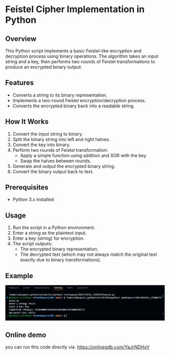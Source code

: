 # Feistel Cipher Implementation in Python

## Overview
This Python script implements a basic Feistel-like encryption and decryption process using binary operations. The algorithm takes an input string and a key, then performs two rounds of Feistel transformations to produce an encrypted binary output.

## Features
- Converts a string to its binary representation.
- Implements a two-round Feistel encryption/decryption process.
- Converts the encrypted binary back into a readable string.

## How It Works
1. Convert the input string to binary.
2. Split the binary string into left and right halves.
3. Convert the key into binary.
4. Perform two rounds of Feistel transformation:
   - Apply a simple function using addition and XOR with the key.
   - Swap the halves between rounds.
5. Generate and output the encrypted binary string.
6. Convert the binary output back to text.

## Prerequisites
- Python 3.x installed

## Usage
1. Run the script in a Python environment.
2. Enter a string as the plaintext input.
3. Enter a key (string) for encryption.
4. The script outputs:
   - The encrypted binary representation.
   - The decrypted text (which may not always match the original text exactly due to binary transformations).

## Example

![alt text](image.png)

## Online demo
you can run this code directly via. https://onlinegdb.com/YaJrNDHxV

